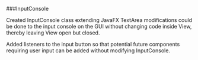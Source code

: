 

###InputConsole

Created InputConsole class extending JavaFX TextArea modifications could be 
done to the input console on the GUI without changing code inside View, thereby leaving
View open but closed.

Added listeners to the input button so that potential future components requiring user input can be added 
without modifying InputConsole.